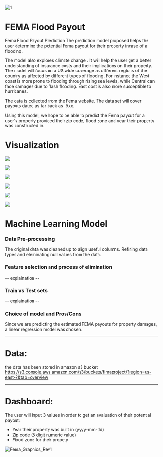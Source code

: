 ![1](https://github.com/hbostanchi/Fima_Flod_Payout/blob/master/pic/Screen%20Shot%202020-03-03%20at%202.44.54%20PM.png)

# FEMA Flood Payout
Fema Flood Payout Prediction
The prediction model proposed helps the user determine the potential Fema payout for their property incase of a flooding.

The model also explores climate change . It will help the user get a better understanding of insurance costs and their implications on their property. The model will focus on a US wide coverage as different regions of the country as affected by different types of flooding. For instance the West coast is more prone to flooding through rising sea levels, while Central can face damages due to flash flooding. East cost is also more susceptible to hurricanes.

The data is collected from the Fema website. The data set will cover payouts dated as far back as 19xx.

Using this model, we hope to be able to predict the Fema payout for a user's property provided their zip code, flood zone and year their property was constructed in.

# Visualization

![](https://github.com/hbostanchi/Fima_Flood_Payout/blob/Halleh/pic/Screen%20Shot%202020-03-06%20at%203.59.13%20PM.png)

![](https://github.com/hbostanchi/Fima_Flood_Payout/blob/Halleh/pic/Screen%20Shot%202020-03-06%20at%203.59.54%20PM.png)

![](https://github.com/hbostanchi/Fima_Flood_Payout/blob/Halleh/pic/Screen%20Shot%202020-03-06%20at%203.59.20%20PM.png)

![](https://github.com/hbostanchi/Fima_Flood_Payout/blob/Halleh/pic/Screen%20Shot%202020-03-06%20at%204.00.09%20PM.png)

![](https://github.com/hbostanchi/Fima_Flood_Payout/blob/Halleh/pic/Screen%20Shot%202020-03-06%20at%204.00.37%20PM.png)

![](https://github.com/hbostanchi/Fima_Flood_Payout/blob/Halleh/pic/Screen%20Shot%202020-03-06%20at%204.00.37%20PM.png)

# Machine Learning Model

### Data Pre-processing
The original data was cleaned up to align useful columns. Refining data types and eleminating null values from the data.

### Feature selection and process of elimination
-- explaination --

### Train vs Test sets
-- explaination --

### Choice of model and Pros/Cons
Since we are predicting the estimated FEMA payouts for property damages, a linear regression model was chosen.

----------------------------------------------------------------------------------------------------------------------------------------
# Data:
the data has been stored in amazon s3 bucket https://s3.console.aws.amazon.com/s3/buckets/fimaproject/?region=us-east-2&tab=overview

----------------------------------------------------------------------------------------------------------------------------------------
# Dashboard:
The user will input 3 values in order to get an evaluation of their potential payout:
  - Year their property was built in (yyyy-mm-dd)
  - Zip code (5 digit numeric value)
  - Flood zone for their propety

![Fema_Graphics_Rev1](https://github.com/hbostanchi/Fima_Flood_Payout/blob/Wish/Fema_Graphics_Rev1.PNG)
